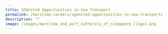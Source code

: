 ```yaml
---
title: SGUnited Opportunities in Sea Transport
permalink: /maritime-careers/sgunited-opportunities-in-sea-transport/
description: ""
image: /images/maritime_and_port_authority_of_singapore_(logo).png
---
```

